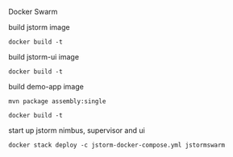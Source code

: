 Docker Swarm 

build jstorm image
```shell
docker build -t 
```

build jstorm-ui image
```shell
docker build -t 
```

build demo-app image
```shell
mvn package assembly:single
```
```shell
docker build -t 
```

start up jstorm nimbus, supervisor and ui
```shell
docker stack deploy -c jstorm-docker-compose.yml jstormswarm
```